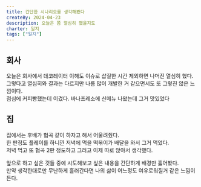 ```yaml
---
title: 간단한 시나리오를 생각해봤다
createBy: 2024-04-23
description: 오늘은 쫌 열심히 했을지도
charter: 일지
tags: ["일지"]
---
```


## 회사

오늘은 회사에서 데코레이터 이해도 이슈로 삽질한 시간 제외하면 나머진 열심히 했다.  
그렇다고 열심히와 결과는 다르지만 나름 많이 개발한 거 같으면서도 또 그렇진 않은 느낌이다.  
점심에 커피빵했는데 이겼다. 바나프레소에 신메뉴 나왔는데 그거 맛있었다

## 집

집에서는 후배가 협곡 같이 하자고 해서 어울려줬다.  
한 판정도 플레이를 하니깐 저녁에 먹을 떡볶이가 배달을 와서 그거 먹었다.  
저녁 먹고 또 협곡 2판 정도하고 그러고 이제 따로 앉아서 생각했다.

앞으로 하고 싶은 것들 중에 시도해보고 싶은 내용을 간단하게 배경만 훓어봤다.  
만약 생각한대로만 무난하게 흘러간다면 나의 삶이 어느정도 여유로워질거 같은 느낌이든다.
